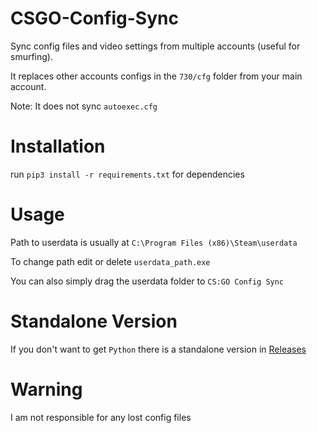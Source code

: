 # CSGO-Config-Sync
Sync config files and video settings from multiple accounts (useful for smurfing).

It replaces other accounts configs in the `730/cfg` folder from your main account.

Note: It does not sync `autoexec.cfg`

# Installation
run `pip3 install -r requirements.txt` for dependencies

# Usage
Path to userdata is usually at `C:\Program Files (x86)\Steam\userdata`

To change path edit or delete `userdata_path.exe`

You can also simply drag the userdata folder to `CS:GO Config Sync`

# Standalone Version
If you don't want to get `Python` there is a standalone version in [Releases](https://github.com/Jason-S-Wu/CSGO-Config-Sync/releases)

# Warning
I am not responsible for any lost config files
